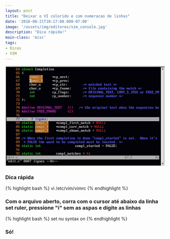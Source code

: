 ```yaml
---
layout: post
title: "Deixar o VI colorido e com numeracao de linhas"
date: '2016-08-21T10:17:00.000-07:00'
image: '/assets/img/editores/vim_console.jpg'
description: "Dica rápida!"
main-class: 'misc'
tags:
- Dicas
- VIM
---
```


![Deixar o VI colorido e com numeracao de linhas](/assets/img/editores/vim_console.jpg "Deixar o VI colorido e com numeracao de linhas")

### Dica rápida
{% highlight bash %}
vi /etc/vim/vimrc
{% endhighlight %}

### Com o arquivo aberto, corra com o cursor até abaixo da linha set ruler, pressione "i" sem as aspas e digite as linhas
{% highlight bash %}
set nu
syntax on 
{% endhighlight %}

### Só!
